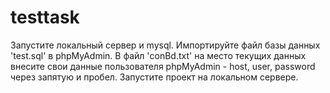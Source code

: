 # testtask
Запустите локальный сервер и mysql.
Импортируйте файл базы данных 'test.sql' в phpMyAdmin.
В файл 'conBd.txt' на место текущих данных внесите свои данные пользователя phpMyAdmin - host, user, password через запятую и пробел.
Запустите проект на локальном сервере.
